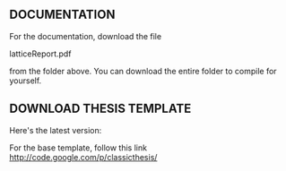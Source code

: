 DOCUMENTATION
--
For the documentation, download the file

latticeReport.pdf

from the folder above. You can download the entire folder to compile for yourself.

DOWNLOAD THESIS TEMPLATE
--

Here's the latest version:

For the base template, follow this link
http://code.google.com/p/classicthesis/
